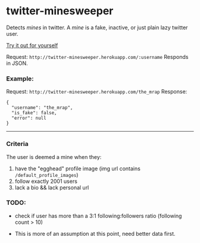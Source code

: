 twitter-minesweeper
===================

Detects _mines_ in twitter.
A _mine_ is a fake, inactive, or just plain lazy twitter user.

[Try it out for yourself](http://twitter-minesweeper.herokuapp.com)

Request: `http://twitter-minesweeper.herokuapp.com/:username`
Responds in JSON.

### Example:

Request: `http://twitter-minesweeper.herokuapp.com/the_mrap`
Response:

    {
      "username": "the_mrap",
      "is_fake": false,
      "error": null
    }

-------------------------------------------------

### Criteria
The user is deemed a mine when they:

 1. have the "egghead" profile image (img url contains `/default_profile_images`)
 2. follow exactly 2001 users
 4. lack a bio && lack personal url

### TODO: 
 * check if user has more than a 3:1 following:followers ratio (following count > 10)
  - This is more of an assumption at this point, need better data first.
